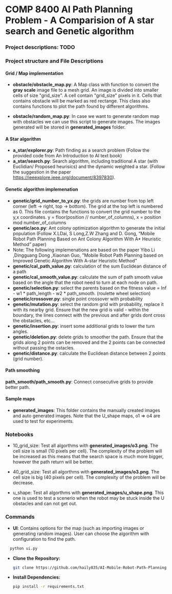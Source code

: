 # COMP 8400 AI Path Planning Problem - A Comparision of A star search and Genetic algorithm

### Project descriptions: TODO



### Project structure and File Descriptions

#### Grid / Map implementation
- **obstacle/obstacle_map.py**: A Map class with function to convert the **gray scale** image file to a mesh grid. An image is divided into smaller cells of size "grid_size". A cell contain "grid_size" pixels in it. Cells that contains obstacle will be marked as red rectange. This class also contains functions to plot the path found by different algorithms.

- **obstacle/random_map.py**: In case we want to generate random map with obstacles we can use this script to generate images. The images generated will be stored in **generated_images** folder.


#### A Star algorithm
- **a_star/explorer.py**: Path finding as a search problem (Follow the provided code from An Introduction to AI text book)
- **a_star/search.py**: Search algorithm, including traditional A star (with Euclidian/ Proposed heurisics) and the dynamic weighted a star. (Follow the suggestion in the paper https://ieeexplore.ieee.org/document/8397830). 


#### Genetic algorithm implemenation
- **genetic/grid_number_to_yx.py**: the grids are number from top left corner (left -> right, top -> bottom). The grid at the top left is numbered as 0. This file contains the functions to convert the grid number to the y,x coordinates. y = floor(position // number_of_columns), x = position mod number_of_columns
- **genetic/aco.py**: Ant colony optimization algorithm to generate the initial population (Follow X.LDai, S Long,Z.W Zhang and D.  Gong, “Mobile Robot Path Planning Based on Ant Colony Algorithm With A* Heuristic Method” paper)
- Note: The following implemenations are based on the paper Yibo Li ,Dingguang Dong ,Xiaonan Guo, "Mobile Robot Path Planning based on Improved Genetic Algorithm With A-star Heuristic Method" 
- **genetic/cal_path_value.py**: calculation of the sum  Euclidean distance of a path
- **genetic/cal_smooth_value.py**: calculate the sum of path smooth value based on the angle that the robot need to turn at each node on path.
- **genetic/selection.py**: select the parents based on the fitness value = Inf - w1 * path_length - w2 * path_smooth. (roulette wheel selection)
- **genetic/crossover.py**: single point crossover with probability
- **genetic/mutation.py**: select the random grid with probability, replace it with its nearby grid. Ensure that the new grid is valid - within the boundary, the lines connect with the previous and after grids dont cross the obstacles, etc... 
- **genetic/insertion.py**: insert some additional grids to lower the turn angles.
- **genetic/deletion.py**: delete grids to smoother the path. Ensure that the grids along 2 points can be removed and the 2 points can be connected without passing the ostacles.
- **genetic/distance.py**: calculate the Euclidean distance between 2 points (grid number).


#### Path smoothing
**path_smooth/path_smooth.py**: Connect consecutive grids to provide better path.


#### Sample maps
-  **generated_images**: This folder contains the manually created images and auto generated images. Note that the U_shape maps, o1 => o4 are used to test for experiments.


### Notebooks
- 10_grid_size: Test all algorthms with **generated_images/o3.png**. The cell size is small (10 pixels per cell). The complexity of the problem will be increased as this means that the search space is much more bigger, however the path return will be better.

- 40_grid_size: Test all algorthms with **generated_images/o3.png**. The cell size is big (40 pixels per cell). The complexity of the problem will be decrease.

- u_shape: Test all algorthms with **generated_images/u_shape.png**. This one is used to test a scenerio when the robot may be stuck inside the U obstacles and can not get out.


### Commands
- **UI**: Contains options for the map (such as importing images or generating random images). User can choose the algorithm with configuration to find the path.

```bash
  python ui.py
```

- **Clone the Repository:**
  ```bash
  git clone https://github.com/haily835/AI-Mobile-Robot-Path-Planning
  ```

- **Install Dependencies:**
  ```bash
  pip install -r requirements.txt
  ```
